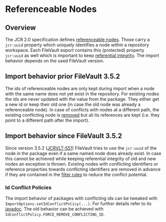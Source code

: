 <!--
   Licensed to the Apache Software Foundation (ASF) under one or more
   contributor license agreements.  See the NOTICE file distributed with
   this work for additional information regarding copyright ownership.
   The ASF licenses this file to You under the Apache License, Version 2.0
   (the "License"); you may not use this file except in compliance with
   the License.  You may obtain a copy of the License at

       http://www.apache.org/licenses/LICENSE-2.0

   Unless required by applicable law or agreed to in writing, software
   distributed under the License is distributed on an "AS IS" BASIS,
   WITHOUT WARRANTIES OR CONDITIONS OF ANY KIND, either express or implied.
   See the License for the specific language governing permissions and
   limitations under the License.
-->

# Referenceable Nodes

<!-- MACRO{toc} -->

## Overview

The JCR 2.0 specification defines [referenceable nodes][1]. Those carry a `jcr:uuid` property which uniquely identifies a node within a repository workspace. Each FileVault export contains this (protected) property `jcr:uuid` as well which is important to keep [referential integrity][2].
The import behavior depends on the used FileVault version.

## Import behavior prior FileVault 3.5.2

The ids of referenceable nodes are only kept during import when a node with the same name does not yet exist in the repository. For existing nodes the ids are never updated with the value from the package. They either get a new id or keep their old one (in case the old node was already a referenceable node). In case of conflicts with nodes at a different path, the existing conflicting node is [removed][5] but all its references are kept (i.e. they point to a different path after the import).

## Import behavior since FileVault 3.5.2

Since version 3.5.2 ([JCRVLT-551](https://issues.apache.org/jira/browse/JCRVLT-551)) FileVault tries to use the `jcr:uuid` of the node in the package even if a same named node does already exist. In case this cannot be achieved while keeping referential integrity of old and new nodes an exception is thrown. Existing nodes with conflicting identifiers or reference properties towards conflicting identifiers are removed in advance if they are contained in the [filter rules][4] to reduce the conflict potential.

### Id Conflict Policies

The import behavior of packages with conflicting ids can be tweaked with `ImportOptions.setIdConflictPolicy(...)`. For further details refer to its [javadoc][3]. The old behavior can be achieved with `IdConflictPolicy.FORCE_REMOVE_CONFLICTING_ID`.

[1]: https://docs.adobe.com/content/docs/en/spec/jcr/2.0/3_Repository_Model.html#3.8%20Referenceable%20Nodes
[2]: https://docs.adobe.com/content/docs/en/spec/jcr/2.0/3_Repository_Model.html#3.8.2%20Referential%20Integrity
[3]: apidocs/org/apache/jackrabbit/vault/fs/api/IdConflictPolicy.html
[4]: filter.html
[5]: https://docs.adobe.com/content/docs/en/spec/jcr/2.0/11_Import.html#11.8.2%20Remove%20Existing%20Node